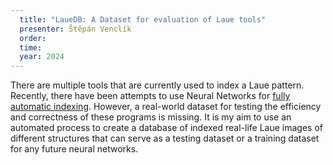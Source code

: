 ```yaml
---
  title: "LaueDB: A Dataset for evaluation of Laue tools"
  presenter: Štěpán Venclík
  order: 
  time: 
  year: 2024
---
```

There are multiple tools that are currently used to index a Laue pattern. Recently, there have been attempts to use Neural Networks for [fully automatic indexing](https://lauenn.readthedocs.io/en/latest/idea_lauenn/installation.html).  However, a real-world dataset for testing the efficiency and correctness of these programs is missing. It is my aim to use an automated process to create a database of indexed real-life Laue images of different structures that can serve as a testing dataset or a training dataset for any future neural networks.

